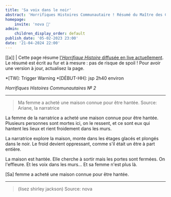 ```yaml
---
title: 'Sa voix dans le noir'
abstract: 'Horrifiques Histoires Communautaire ! Résumé du Maître des Crabes, de Lulalulina (Encelade) !'
homepage:
    invite: 'nova 💫'
admin:
    children_display_order: default
publish_date: '05-02-2023 23:00'
date: '21-04-2024 22:00'
---
```


[[a]]
| Cette page résume [l'_Horrifique Histoire_ diffusée en live actuellement](https://www.twitch.tv/vchabrette). Le résumé est écrit au fur et à mesure : pas de risque de spoil ! Pour avoir une version à jour, actualisez la page.

*[TW]: Trigger Warning
*[DÉBUT-HH]: jsp 2h40 environ

_Horrifiques Histoires Communautaires № 2_

---

> Ma femme a acheté une maison connue pour être hantée.
Source: Ariane, la narratrice

La femme de la narratrice a acheté une maison connue pour être hantée. Plusieurs personnes sont mortes ici, on le ressent, et ce sont eux qui hantent les lieux et rient froidement dans les murs.

La narratrice explore la maison, monte dans les étages glacés et plongés dans le noir. Le froid devient oppressant, comme s'il était un être à part entière.

La maison est hantée. Elle cherche à sortir mais les portes sont fermées. On l'effleure. Et les voix dans les murs… Et sa femme n'est plus là.

[Sa] femme a acheté une maison connue pour être hantée.

---

> (lisez shirley jackson)
Source: nova